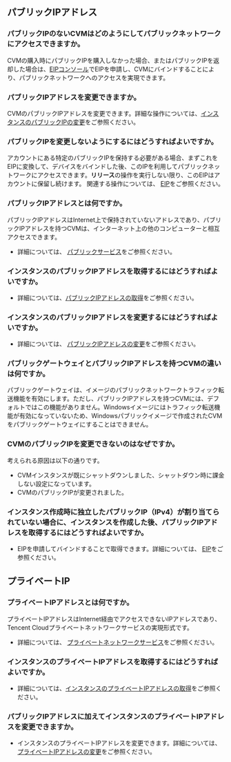 ## パブリックIPアドレス

### パブリックIPのないCVMはどのようにしてパブリックネットワークにアクセスできますか。
CVMの購入時にパブリックIPを購入しなかった場合、またはパブリックIPを返却した場合は、[EIPコンソール](https://console.cloud.tencent.com/cvm/eip)でEIPを申請し、CVMにバインドすることにより、パブリックネットワークへのアクセスを実現できます。

### パブリックIPアドレスを変更できますか。

CVMのパブリックIPアドレスを変更できます。詳細な操作については、[インスタンスのパブリックIPの変更](https://intl.cloud.tencent.com/document/product/213/16642)をご参照ください。

### パブリックIPを変更しないようにするにはどうすればよいですか。

アカウントにある特定のパブリックIPを保持する必要がある場合、まずこれをEIPに変換して、デバイスをバインドした後、このIPを利用してパブリックネットワークにアクセスできます。**リリース**の操作を実行しない限り、このEIPはアカウントに保留し続けます。
関連する操作については、 [EIP](https://intl.cloud.tencent.com/document/product/213/16586)をご参照ください。

### パブリックIPアドレスとは何ですか。
パブリックIPアドレスはInternet上で保持されていないアドレスであり、パブリックIPアドレスを持つCVMは、インターネット上の他のコンピューターと相互アクセスできます。
- 詳細については、 [パブリックサービス](https://intl.cloud.tencent.com/document/product/213/5224)をご参照ください。

### インスタンスのパブリックIPアドレスを取得するにはどうすればよいですか。
- 詳細については、[パブリックIPアドレスの取得](https://intl.cloud.tencent.com/document/product/213/17940)をご参照ください。

### インスタンスのパブリックIPアドレスを変更するにはどうすればよいですか。
- 詳細については、 [パブリックIPアドレスの変更](https://intl.cloud.tencent.com/document/product/213/16642)をご参照ください。

### パブリックゲートウェイとパブリックIPアドレスを持つCVMの違いは何ですか。
パブリックゲートウェイは、イメージのパブリックネットワークトラフィック転送機能を有効にします。ただし、パブリックIPアドレスを持つCVMには、デフォルトではこの機能がありません。Windowsイメージにはトラフィック転送機能が有効になっていないため、Windowsパブリックイメージで作成されたCVMをパブリックゲートウェイにすることはできません。

### CVMのパブリックIPを変更できないのはなぜですか。
考えられる原因は以下の通りです。
- CVMインスタンスが既にシャットダウンしました、シャットダウン時に課金しない設定になっています。
- CVMのパブリックIPが変更されました。


### インスタンス作成時に独立したパブリックIP（IPv4）が割り当てられていない場合に、インスタンスを作成した後、パブリックIPアドレスを取得するにはどうすればよいですか。
- EIPを申請してバインドすることで取得できます。詳細については、 [EIP](https://intl.cloud.tencent.com/document/product/213/16586)をご参照ください。

## プライベートIP

### プライベートIPアドレスとは何ですか。
プライベートIPアドレスはInternet経由でアクセスできないIPアドレスであり、Tencent Cloudプライベートネットワークサービスの実現形式です。
- 詳細については、 [プライベートネットワークサービス](https://intl.cloud.tencent.com/document/product/213/5225)をご参照ください。

### インスタンスのプライベートIPアドレスを取得するにはどうすればよいですか。
- 詳細については、[インスタンスのプライベートIPアドレスの取得](https://intl.cloud.tencent.com/document/product/213/17941)をご参照ください。

### パブリックIPアドレスに加えてインスタンスのプライベートIPアドレスを変更できますか。
- インスタンスのプライベートIPアドレスを変更できます。詳細については、[プライベートIPアドレスの変更](https://intl.cloud.tencent.com/document/product/213/16561)をご参照ください。

